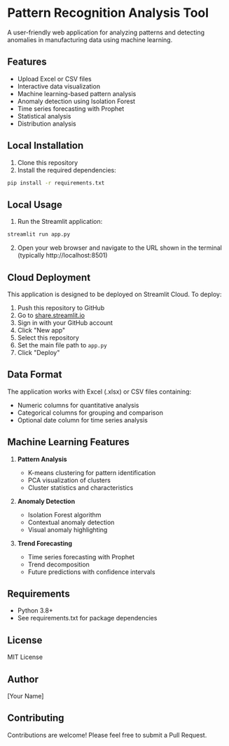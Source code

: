 # Pattern Recognition Analysis Tool

A user-friendly web application for analyzing patterns and detecting anomalies in manufacturing data using machine learning.

## Features

- Upload Excel or CSV files
- Interactive data visualization
- Machine learning-based pattern analysis
- Anomaly detection using Isolation Forest
- Time series forecasting with Prophet
- Statistical analysis
- Distribution analysis

## Local Installation

1. Clone this repository
2. Install the required dependencies:
```bash
pip install -r requirements.txt
```

## Local Usage

1. Run the Streamlit application:
```bash
streamlit run app.py
```

2. Open your web browser and navigate to the URL shown in the terminal (typically http://localhost:8501)

## Cloud Deployment

This application is designed to be deployed on Streamlit Cloud. To deploy:

1. Push this repository to GitHub
2. Go to [share.streamlit.io](https://share.streamlit.io)
3. Sign in with your GitHub account
4. Click "New app"
5. Select this repository
6. Set the main file path to `app.py`
7. Click "Deploy"

## Data Format

The application works with Excel (.xlsx) or CSV files containing:
- Numeric columns for quantitative analysis
- Categorical columns for grouping and comparison
- Optional date column for time series analysis

## Machine Learning Features

1. **Pattern Analysis**
   - K-means clustering for pattern identification
   - PCA visualization of clusters
   - Cluster statistics and characteristics

2. **Anomaly Detection**
   - Isolation Forest algorithm
   - Contextual anomaly detection
   - Visual anomaly highlighting

3. **Trend Forecasting**
   - Time series forecasting with Prophet
   - Trend decomposition
   - Future predictions with confidence intervals

## Requirements

- Python 3.8+
- See requirements.txt for package dependencies

## License

MIT License

## Author

[Your Name]

## Contributing

Contributions are welcome! Please feel free to submit a Pull Request. 